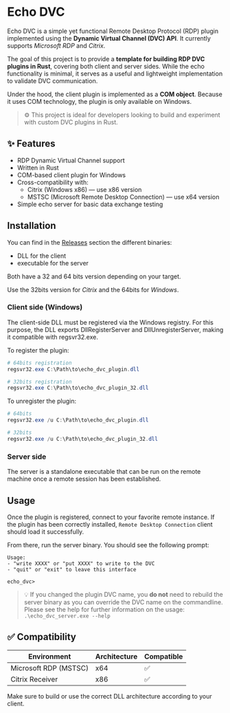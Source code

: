 # Echo DVC

Echo DVC is a simple yet functional Remote Desktop Protocol (RDP) plugin implemented
using the **Dynamic Virtual Channel (DVC) API**. It currently supports *Microsoft RDP* and *Citrix*.

The goal of this project is to provide a **template for building RDP DVC plugins in
Rust**, covering both client and server sides. While the echo functionality is
minimal, it serves as a useful and lightweight implementation to validate DVC
communication.

Under the hood, the client plugin is implemented as a **COM object**. Because
it uses COM technology, the plugin is only available on Windows.

>⚙️ This project is ideal for developers looking to build and experiment with custom DVC plugins in Rust.

## ✨ Features

- RDP Dynamic Virtual Channel support
- Written in Rust
- COM-based client plugin for Windows
- Cross-compatibility with:
  - Citrix (Windows x86) — use x86 version
  - MSTSC (Microsoft Remote Desktop Connection) — use x64 version
- Simple echo server for basic data exchange testing

## Installation

You can find in the [Releases](https://github.com/J3y0/EchoDVC/releases) section the different binaries:

- DLL for the client
- executable for the server

Both have a 32 and 64 bits version depending on your target.

Use the 32bits version for *Citrix* and the 64bits for *Windows*.

### Client side (Windows)

The client-side DLL must be registered via the Windows registry. For this purpose,
the DLL exports DllRegisterServer and DllUnregisterServer, making it compatible
with regsvr32.exe.

To register the plugin:

```powershell
# 64bits registration
regsvr32.exe C:\Path\to\echo_dvc_plugin.dll

# 32bits registration
regsvr32.exe C:\Path\to\echo_dvc_plugin_32.dll
```

To unregister the plugin:

```powershell
# 64bits
regsvr32.exe /u C:\Path\to\echo_dvc_plugin.dll

# 32bits
regsvr32.exe /u C:\Path\to\echo_dvc_plugin_32.dll
```

### Server side

The server is a standalone executable that can be run on the remote machine once
a remote session has been established.

## Usage

Once the plugin is registered, connect to your favorite remote instance. If the
plugin has been correctly installed, `Remote Desktop Connection` client should
load it successfully.

From there, run the server binary. You should see the following prompt:

```
Usage:
- "write XXXX" or "put XXXX" to write to the DVC
- "quit" or "exit" to leave this interface

echo_dvc> 
```

>💡 If you changed the plugin DVC name, you **do not** need to rebuild the server binary as you can override the DVC name on the commandline. Please see the help for further information on the usage: `.\echo_dvc_server.exe --help`

## ✅ Compatibility

| Environment | Architecture | Compatible |
| -------- | ------ | -----|
| Microsoft RDP (MSTSC) | x64 | ✅ |
| Citrix Receiver | x86 | ✅ |

Make sure to build or use the correct DLL architecture according to your client.
